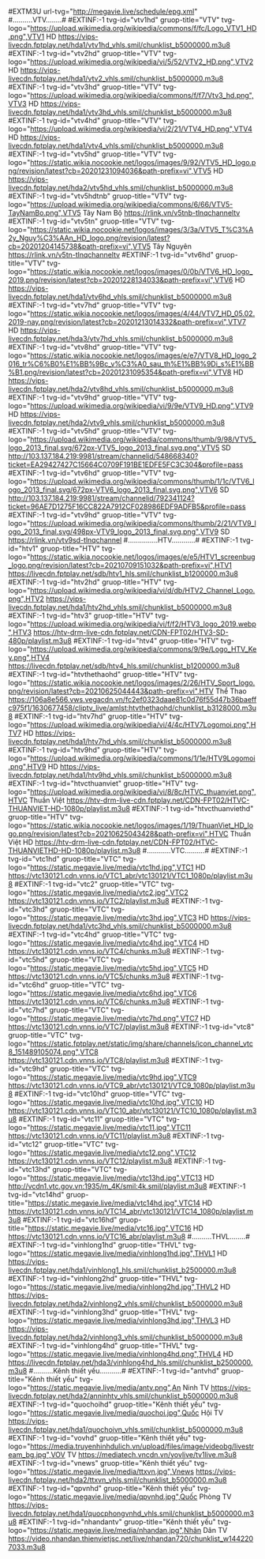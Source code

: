 #EXTM3U url-tvg="http://megavie.live/schedule/epg.xml"
#..........VTV........#
#EXTINF:-1 tvg-id="vtv1hd" gruop-title="VTV" tvg-logo="https://upload.wikimedia.org/wikipedia/commons/f/fc/Logo_VTV1_HD.png",VTV1 HD
https://vips-livecdn.fptplay.net/hda1/vtv1hd_vhls.smil/chunklist_b5000000.m3u8
#EXTINF:-1 tvg-id="vtv2hd" gruop-title="VTV" tvg-logo="https://upload.wikimedia.org/wikipedia/vi/5/52/VTV2_HD.png",VTV2 HD 
https://vips-livecdn.fptplay.net/hda1/vtv2_vhls.smil/chunklist_b5000000.m3u8
#EXTINF:-1 tvg-id="vtv3hd" gruop-title="VTV" tvg-logo="https://upload.wikimedia.org/wikipedia/commons/f/f7/Vtv3_hd.png",VTV3 HD 
https://vips-livecdn.fptplay.net/hda1/vtv3hd_vhls.smil/chunklist_b5000000.m3u8
#EXTINF:-1 tvg-id="vtv4hd" gruop-title="VTV" tvg-logo="https://upload.wikimedia.org/wikipedia/vi/2/21/VTV4_HD.png",VTV4 HD 
https://vips-livecdn.fptplay.net/hda1/vtv4_vhls.smil/chunklist_b5000000.m3u8
#EXTINF:-1 tvg-id="vtv5hd" gruop-title="VTV" tvg-logo="https://static.wikia.nocookie.net/logos/images/9/92/VTV5_HD_logo.png/revision/latest?cb=20201231094036&path-prefix=vi",VTV5 HD 
https://vips-livecdn.fptplay.net/hda2/vtv5hd_vhls.smil/chunklist_b5000000.m3u8
#EXTINF:-1 tvg-id="vtv5hdtnb" gruop-title="VTV" tvg-logo="https://upload.wikimedia.org/wikipedia/commons/6/66/VTV5-TayNamBo.png",VTV5 Tây Nam Bộ 
https://rlink.vn/v5tnb-tlnqchanneltv
#EXTINF:-1 tvg-id="vtv5tn" gruop-title="VTV" tvg-logo="https://static.wikia.nocookie.net/logos/images/3/3a/VTV5_T%C3%A2y_Nguy%C3%AAn_HD_logo.png/revision/latest?cb=20201204145738&path-prefix=vi",VTV5 Tây Nguyên 
https://rlink.vn/v5tn-tlnqchanneltv
#EXTINF:-1 tvg-id="vtv6hd" gruop-title="VTV" tvg-logo="https://static.wikia.nocookie.net/logos/images/0/0b/VTV6_HD_logo_2019.png/revision/latest?cb=20201228134033&path-prefix=vi",VTV6 HD 
https://vips-livecdn.fptplay.net/hda1/vtv6hd_vhls.smil/chunklist_b5000000.m3u8
#EXTINF:-1 tvg-id="vtv7hd" gruop-title="VTV" tvg-logo="https://static.wikia.nocookie.net/logos/images/4/44/VTV7_HD_05.02.2019-nay.png/revision/latest?cb=20201213014332&path-prefix=vi",VTV7 HD 
https://vips-livecdn.fptplay.net/hda3/vtv7hd_vhls.smil/chunklist_b5000000.m3u8
#EXTINF:-1 tvg-id="vtv8hd" gruop-title="VTV" tvg-logo="https://static.wikia.nocookie.net/logos/images/e/e7/VTV8_HD_logo_2016_tr%C6%B0%E1%BB%9Bc_v%C3%A0_sau_th%E1%BB%9Di_s%E1%BB%B1.png/revision/latest?cb=20201231095354&path-prefix=vi",VTV8 HD 
https://vips-livecdn.fptplay.net/hda2/vtv8hd_vhls.smil/chunklist_b5000000.m3u8
#EXTINF:-1 tvg-id="vtv9hd" gruop-title="VTV" tvg-logo="https://upload.wikimedia.org/wikipedia/vi/9/9e/VTV9_HD.png",VTV9 HD 
https://vips-livecdn.fptplay.net/hda2/vtv9_vhls.smil/chunklist_b5000000.m3u8
#EXTINF:-1 tvg-id="vtv5hd" gruop-title="VTV" tvg-logo="https://upload.wikimedia.org/wikipedia/commons/thumb/9/98/VTV5_logo_2013_final.svg/672px-VTV5_logo_2013_final.svg.png",VTV5 SD 
http://103.137.184.219:9981/stream/channelid/548668340?ticket=EA29427427C15664C0709F191BE1EDFE5FC3C304&profile=pass
#EXTINF:-1 tvg-id="vtv6hd" gruop-title="VTV" tvg-logo="https://upload.wikimedia.org/wikipedia/commons/thumb/1/1c/VTV6_logo_2013_final.svg/672px-VTV6_logo_2013_final.svg.png",VTV6 SD 
http://103.137.184.219:9981/stream/channelid/792341124?ticket=96AE7D1275F16CC822A7912CF028986EDF9ADFB5&profile=pass
#EXTINF:-1 tvg-id="vtv9hd" gruop-title="VTV" tvg-logo="https://upload.wikimedia.org/wikipedia/commons/thumb/2/21/VTV9_logo_2013_final.svg/498px-VTV9_logo_2013_final.svg.png",VTV9 SD 
https://rlink.vn/vtv9sd-tlnqchannel
#...............HTV............#
#EXTINF:-1 tvg-id="htv1" gruop-title="HTV" tvg-logo="https://static.wikia.nocookie.net/logos/images/e/e5/HTV1_screenbug_logo.png/revision/latest?cb=20210709151032&path-prefix=vi",HTV1 
https://livecdn.fptplay.net/sdb/htv1_hls.smil/chunklist_b1200000.m3u8
#EXTINF:-1 tvg-id="htv2hd" gruop-title="HTV" tvg-logo="https://upload.wikimedia.org/wikipedia/vi/d/db/HTV2_Channel_Logo.png",HTV2 
https://vips-livecdn.fptplay.net/hda1/htv2hd_vhls.smil/chunklist_b5000000.m3u8
#EXTINF:-1 tvg-id="htv3" gruop-title="HTV" tvg-logo="https://upload.wikimedia.org/wikipedia/vi/f/f2/HTV3_logo_2019.webp",HTV3 
https://htv-drm-live-cdn.fptplay.net/CDN-FPT02/HTV3-SD-480p/playlist.m3u8
#EXTINF:-1 tvg-id="htv4" gruop-title="HTV" tvg-logo="https://upload.wikimedia.org/wikipedia/commons/9/9e/Logo_HTV_Key.png",HTV4 
https://livecdn.fptplay.net/sdb/htv4_hls.smil/chunklist_b1200000.m3u8
#EXTINF:-1 tvg-id="htvthethaohd" gruop-title="HTV" tvg-logo="https://static.wikia.nocookie.net/logos/images/2/26/HTV_Sport_logo.png/revision/latest?cb=20210625044443&path-prefix=vi",HTV Thể Thao 
https://106a8e566.vws.vegacdn.vn/fc2ef0323daae81c0d76f55d47b36baeffc975f1/1630677458/cliptv_live/amlst:htvthethaohd/chunklist_b3128000.m3u8
#EXTINF:-1 tvg-id="htv7hd" gruop-title="HTV" tvg-logo="https://upload.wikimedia.org/wikipedia/vi/4/4c/HTV7Logomoi.png",HTV7 HD 
https://vips-livecdn.fptplay.net/hda1/htv7hd_vhls.smil/chunklist_b5000000.m3u8
#EXTINF:-1 tvg-id="htv9hd" gruop-title="HTV" tvg-logo="https://upload.wikimedia.org/wikipedia/commons/1/1e/HTV9Logomoi.png",HTV9 HD 
https://vips-livecdn.fptplay.net/hda1/htv9hd_vhls.smil/chunklist_b5000000.m3u8
#EXTINF:-1 tvg-id="htvcthuanviet" gruop-title="HTV" tvg-logo="https://upload.wikimedia.org/wikipedia/vi/8/8c/HTVC_thuanviet.png",HTVC Thuần Việt
https://htv-drm-live-cdn.fptplay.net/CDN-FPT02/HTVC-THUANVIET-HD-1080p/playlist.m3u8
#EXTINF:-1 tvg-id="htvcthuanviethd" gruop-title="HTV" tvg-logo="https://static.wikia.nocookie.net/logos/images/1/19/ThuanViet_HD_logo.png/revision/latest?cb=20210625043428&path-prefix=vi",HTVC Thuần Việt HD 
https://htv-drm-live-cdn.fptplay.net/CDN-FPT02/HTVC-THUANVIETHD-HD-1080p/playlist.m3u8
#............VTC..........# 
#EXTINF:-1 tvg-id="vtc1hd" gruop-title="VTC" tvg-logo="https://static.megavie.live/media/vtc1hd.jpg",VTC1 HD 
https://vtc130121.cdn.vnns.io/VTC1_abr/vtc130121/VTC1_1080p/playlist.m3u8
#EXTINF:-1 tvg-id="vtc2" gruop-title="VTC" tvg-logo="https://static.megavie.live/media/vtc2.jpg",VTC2 
https://vtc130121.cdn.vnns.io/VTC2/playlist.m3u8
#EXTINF:-1 tvg-id="vtc3hd" gruop-title="VTC" tvg-logo="https://static.megavie.live/media/vtc3hd.jpg",VTC3 HD 
https://vips-livecdn.fptplay.net/hda1/vtc3hd_vhls.smil/chunklist_b5000000.m3u8
#EXTINF:-1 tvg-id="vtc4hd" gruop-title="VTC" tvg-logo="https://static.megavie.live/media/vtc4hd.jpg",VTC4 HD 
https://vtc130121.cdn.vnns.io/VTC4/chunks.m3u8
#EXTINF:-1 tvg-id="vtc5hd" gruop-title="VTC" tvg-logo="https://static.megavie.live/media/vtc5hd.jpg",VTC5 HD
https://vtc130121.cdn.vnns.io/VTC5/chunks.m3u8
#EXTINF:-1 tvg-id="vtc6hd" gruop-title="VTC" tvg-logo="https://static.megavie.live/media/vtc6hd.jpg",VTC6 
https://vtc130121.cdn.vnns.io/VTC6/chunks.m3u8
#EXTINF:-1 tvg-id="vtc7hd" gruop-title="VTC" tvg-logo="https://static.megavie.live/media/vtc7hd.png",VTC7 HD 
https://vtc130121.cdn.vnns.io/VTC7/playlist.m3u8
#EXTINF:-1 tvg-id="vtc8" gruop-title="VTC" tvg-logo="https://static.fptplay.net/static/img/share/channels/icon_channel_vtc8_151489105074.png",VTC8 
https://vtc130121.cdn.vnns.io/VTC8/playlist.m3u8
#EXTINF:-1 tvg-id="vtc9hd" gruop-title="VTC" tvg-logo="https://static.megavie.live/media/vtc9hd.jpg",VTC9 
https://vtc130121.cdn.vnns.io/VTC9_abr/vtc130121/VTC9_1080p/playlist.m3u8
#EXTINF:-1 tvg-id="vtc10hd" gruop-title="VTC" tvg-logo="https://static.megavie.live/media/vtc10hd.jpg",VTC10 HD 
https://vtc130121.cdn.vnns.io/VTC10_abr/vtc130121/VTC10_1080p/playlist.m3u8
#EXTINF:-1 tvg-id="vtc11" gruop-title="VTC" tvg-logo="https://static.megavie.live/media/vtc11.jpg",VTC11 
https://vtc130121.cdn.vnns.io/VTC11/playlist.m3u8
#EXTINF:-1 tvg-id="vtc12" gruop-title="VTC" tvg-logo="https://static.megavie.live/media/vtc12.png",VTC12 
https://vtc130121.cdn.vnns.io/VTC12/playlist.m3u8
#EXTINF:-1 tvg-id="vtc13hd" gruop-title="VTC" tvg-logo="https://static.megavie.live/media/vtc13hd.jpg",VTC13 HD 
http://vcdn1.vtc.gov.vn:1935/m_4K/smil:4k.smil/playlist.m3u8
#EXTINF:-1 tvg-id="vtc14hd" gruop-title="https://static.megavie.live/media/vtc14hd.jpg",VTC14 HD 
https://vtc130121.cdn.vnns.io/VTC14_abr/vtc130121/VTC14_1080p/playlist.m3u8
#EXTINF:-1 tvg-id="vtc16hd" gruop-title="https://static.megavie.live/media/vtc16.jpg",VTC16 HD 
https://vtc130121.cdn.vnns.io/VTC16_abr/playlist.m3u8
#..........THVL........#
#EXTINF:-1 tvg-id="vinhlong1hd" gruop-title="THVL" tvg-logo="https://static.megavie.live/media/vinhlong1hd.jpg",THVL1 HD 
https://vips-livecdn.fptplay.net/hda1/vinhlong1_hls.smil/chunklist_b2500000.m3u8
#EXTINF:-1 tvg-id="vinhlong2hd" gruop-title="THVL" tvg-logo="https://static.megavie.live/media/vinhlong2hd.jpg",THVL2 HD 
https://vips-livecdn.fptplay.net/hda2/vinhlong2_vhls.smil/chunklist_b5000000.m3u8
#EXTINF:-1 tvg-id="vinhlong3hd" gruop-title="THVL" tvg-logo="https://static.megavie.live/media/vinhlong3hd.jpg",THVL3 HD 
https://vips-livecdn.fptplay.net/hda2/vinhlong3_vhls.smil/chunklist_b5000000.m3u8
#EXTINF:-1 tvg-id="vinhlong4hd" gruop-title="THVL" tvg-logo="https://static.megavie.live/media/vinhlong4hd.png",THVL4 HD 
https://livecdn.fptplay.net/hda3/vinhlong4hd_hls.smil/chunklist_b2500000.m3u8
#..........Kênh thiết yếu...........#
#EXTINF:-1 tvg-id="antvhd" gruop-title="Kênh thiết yếu" tvg-logo="https://static.megavie.live/media/antv.png",An Ninh TV 
https://vips-livecdn.fptplay.net/hda2/anninhtv_vhls.smil/chunklist_b5000000.m3u8
#EXTINF:-1 tvg-id="quochoihd" gruop-title="Kênh thiết yếu" tvg-logo="https://static.megavie.live/media/quochoi.jpg",Quốc Hội TV 
https://vips-livecdn.fptplay.net/hda1/quochoivn_vhls.smil/chunklist_b5000000.m3u8
#EXTINF:-1 tvg-id="vovhd" gruop-title="Kênh thiết yếu" tvg-logo="https://media.truyenhinhdulich.vn/upload/files/image/videobg/livestream_bg.jpg",VOV TV 
https://mediatech.vncdn.vn/vovlive/tv1live.m3u8
#EXTINF:-1 tvg-id="vnews" gruop-title="Kênh thiết yếu" tvg-logo="https://static.megavie.live/media/ttxvn.jpg",Vnews 
https://vips-livecdn.fptplay.net/hda2/ttxvn_vhls.smil/chunklist_b5000000.m3u8
#EXTINF:-1 tvg-id="qpvnhd" gruop-title="Kênh thiết yếu" tvg-logo="https://static.megavie.live/media/qpvnhd.jpg",Quốc Phòng TV 
https://vips-livecdn.fptplay.net/hda1/quocphongvnhd_vhls.smil/chunklist_b5000000.m3u8
#EXTINF:-1 tvg-id="nhandantv" gruop-title="Kênh thiết yếu" tvg-logo="https://static.megavie.live/media/nhandan.jpg",Nhân Dân TV 
https://video.nhandan.thienvietjsc.net/live/nhandan720/chunklist_w1442207033.m3u8
